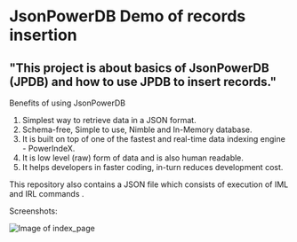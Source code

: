 # JsonPowerDB Demo of records insertion

## "This project is about basics of JsonPowerDB (JPDB) and how to use JPDB to insert records." ##

Benefits of using JsonPowerDB
1. Simplest way to retrieve data in a JSON format.
2. Schema-free, Simple to use, Nimble and In-Memory database.
3. It is built on top of one of the fastest and real-time data indexing engine - PowerIndeX.
4. It is low level (raw) form of data and is also human readable.
5. It helps developers in faster coding, in-turn reduces development cost.

This repository also contains a JSON file which consists of execution of IML and IRL commands .

Screenshots:

![Image of index_page](https://github.com/ranjithabb/JsonPowerDB-Demo/screenshots/)
